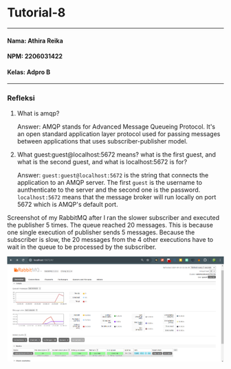 # Tutorial-8
---
#### Nama: Athira Reika
#### NPM: 2206031422
#### Kelas: Adpro B
---
### Refleksi
<ol>
<li>What is amqp?</li>
<p> Answer: AMQP stands for Advanced Message Queueing Protocol. It's an open standard application layer protocol used for passing messages between applications that uses subscriber-publisher model.
<li>What guest:guest@localhost:5672 means? what is the first guest, and what is the second guest, and what is localhost:5672 is for?</li>
<p>Answer: <code>guest:guest@localhost:5672</code> is the string that connects the application to an AMQP server. The first <code>guest</code> is the username to aunthenticate to the server and the second one is the password. <code>localhost:5672</code> means that the message broker will run locally on port 5672 which is AMQP's default port.
</ol>

Screenshot of my RabbitMQ after I ran the slower subscriber and executed the publisher 5 times. The queue reached 20 messages. This is because one single execution of publisher sends 5 messages. Because the subscriber is slow, the 20 messages from the 4 other executions have to wait in the queue to be processed by the subscriber.

![alt text](image.png)
